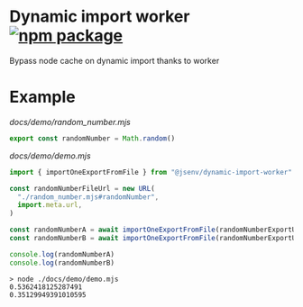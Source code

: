# Dynamic import worker [![npm package](https://img.shields.io/npm/v/@jsenv/dynamic-import-worker.svg?logo=npm&label=package)](https://www.npmjs.com/package/@jsenv/dynamic-import-worker)

Bypass node cache on dynamic import thanks to worker

# Example

_docs/demo/random_number.mjs_

```js
export const randomNumber = Math.random()
```

_docs/demo/demo.mjs_

```js
import { importOneExportFromFile } from "@jsenv/dynamic-import-worker"

const randomNumberFileUrl = new URL(
  "./random_number.mjs#randomNumber",
  import.meta.url,
)

const randomNumberA = await importOneExportFromFile(randomNumberExportUrl)
const randomNumberB = await importOneExportFromFile(randomNumberExportUrl)

console.log(randomNumberA)
console.log(randomNumberB)
```

```console
> node ./docs/demo/demo.mjs
0.5362418125287491
0.35129949391010595
```

